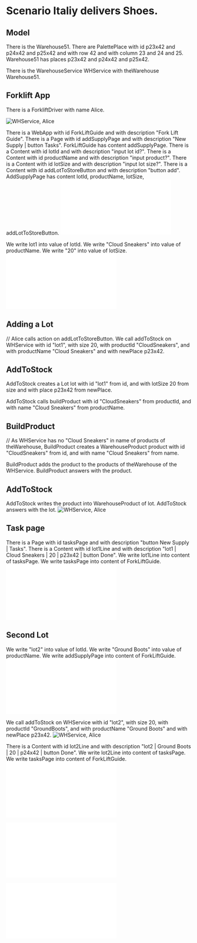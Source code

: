 # Scenario Italiy delivers Shoes.

## Model

There is the Warehouse51.
There are PalettePlace with id p23x42 and p24x42 and p25x42
and with row 42
and with column 23 and 24 and 25.
Warehouse51 has places p23x42 and p24x42 and p25x42.

There is the WarehouseService WHService with theWarehouse Warehouse51.

## Forklift App

There is a ForkliftDriver with name Alice.

![WHService, Alice](step01.svg)

There is a WebApp with id ForkLiftGuide and with description "Fork Lift Guide".
There is a Page with id addSupplyPage and with description "New Supply | button Tasks".
ForkLiftGuide has content addSupplyPage.
There is a Content with id lotId and with description "input lot id?".
There is a Content with id productName and with description "input product?".
There is a Content with id lotSize and with description "input lot size?".
There is a Content with id addLotToStoreButton and with description "button add".
AddSupplyPage has content lotId, productName, lotSize, addLotToStoreButton.
![ForkLiftGuide](step03.html)



We write lot1 into value of lotId.
We write "Cloud Sneakers" into value of productName.
We write "20" into value of lotSize.
![ForkLiftGuide](step04.html)

## Adding a Lot

// Alice calls action on addLotToStoreButton.
We call addToStock on WHService
    with id          "lot1",
    with size        20,
    with productId   "CloudSneakers",
and with productName "Cloud Sneakers"
and with newPlace p23x42.

## AddToStock

AddToStock creates a Lot lot
    with id      "lot1" from id,
and with lotSize 20     from size
and with place p23x42   from newPlace.

AddToStock calls buildProduct
    with id   "CloudSneakers"  from productId,
and with name "Cloud Sneakers" from productName.

## BuildProduct

// As WHService has no "Cloud Sneakers" in name of products of theWarehouse,
BuildProduct creates a WarehouseProduct product
    with id   "CloudSneakers" from id,
and with name "Cloud Sneakers" from name.

BuildProduct adds the product to the products of theWarehouse of the WHService.
BuildProduct answers with the product.

## AddToStock

AddToStock writes the product into WarehouseProduct of lot.
AddToStock answers with the lot.
![WHService, Alice](step05.svg)


## Task page

There is a Page with id tasksPage and with description "button New Supply | Tasks".
There is a Content with id lot1Line and with description "lot1 | Cloud Sneakers | 20 | p23x42 | button Done".
We write lot1Line into content of tasksPage.
We write tasksPage into content of ForkLiftGuide.
![ForkLiftGuide](step06.html)

## Second Lot

We write "lot2" into value of lotId.
We write "Ground Boots" into value of productName.
We write addSupplyPage into content of ForkLiftGuide.
![ForkLiftGuide](step07.html)

We call addToStock on WHService
    with id          "lot2",
    with size        20,
    with productId   "GroundBoots",
and with productName "Ground Boots"
and with newPlace p23x42.
![WHService, Alice](step09.svg)



There is a Content with id lot2Line and with description "lot2 | Ground Boots | 20 | p24x42 | button Done".
We write lot2Line into content of tasksPage.
We write tasksPage into content of ForkLiftGuide.
![ForkLiftGuide](step10.html)

![WHService, Alice](step09.tables.html)

![ForkLiftGuide](step00-10.mockup.html)

